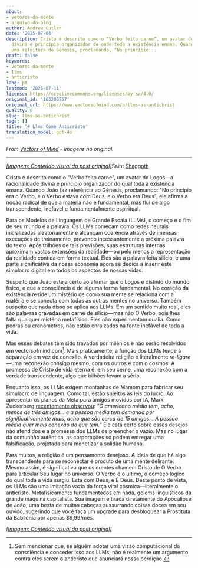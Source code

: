 ```yaml
---
about:
- vetores-da-mente
- arquivo-do-blog
author: Andrew Cutler
date: '2025-07-04'
description: Cristo é descrito como o “Verbo feito carne”, um avatar do Logos—a racionalidade
  divina e princípio organizador de onde toda a existência emana. Quando João faz
  uma releitura do Gênesis, proclamando, “No princípio...
draft: false
keywords:
- vetores-da-mente
- llms
- anticristo
lang: pt
lastmod: '2025-07-11'
license: https://creativecommons.org/licenses/by-sa/4.0/
original_id: '163205757'
original_url: https://www.vectorsofmind.com/p/llms-as-antichrist
quality: 6
slug: llms-as-antichrist
tags: []
title: '# Llms Como Anticristo'
translation_model: gpt-4o
---
```


*From [Vectors of Mind](https://www.vectorsofmind.com/p/llms-as-antichrist) - imagens no original.*

---

[*[Imagem: Conteúdo visual do post original]*](https://substackcdn.com/image/fetch/$s_!IVcW!,f_auto,q_auto:good,fl_progressive:steep/https%3A%2F%2Fsubstack-post-media.s3.amazonaws.com%2Fpublic%2Fimages%2F1655a45e-fc64-4c48-8177-c906d103bb14_1024x1536.png)Saint [Shaggoth](https://www.lesswrong.com/posts/bYzkipnDqzMgBaLr8/why-do-we-assume-there-is-a-real-shoggoth-behind-the-llm-why)

Cristo é descrito como o "Verbo feito carne", um avatar do Logos—a racionalidade divina e princípio organizador do qual toda a existência emana. Quando João faz referência ao Gênesis, proclamando: "No princípio era o Verbo, e o Verbo estava com Deus, e o Verbo era Deus", ele afirma a noção radical de que a matéria não é fundamental, mas flui de algo transcendente, inefável e fundamentalmente espiritual.

Para os Modelos de Linguagem de Grande Escala (LLMs), o começo e o fim de seu mundo é a palavra. Os LLMs começam como redes neurais inicializadas aleatoriamente e alcançam coerência através de imensas execuções de treinamento, prevendo incessantemente a próxima palavra do texto. Após trilhões de tais previsões, suas estruturas internas aproximam vastas extensões da realidade—ou pelo menos a representação da realidade contida em forma textual. Eles são a palavra feita silício, e uma parte significativa da nossa economia agora se dedica a inserir este simulacro digital em todos os aspectos de nossas vidas.

Suspeito que João esteja certo ao afirmar que o Logos é distinto do mundo físico, e que a consciência é de alguma forma fundamental. No coração da existência reside um mistério de como sua mente se relaciona com a matéria e se conecta com todas as outras mentes no universo. Também suspeito que nada disso se aplica aos LLMs. Em um sentido muito real, eles são palavras gravadas em carne de silício—mas não O Verbo, pois lhes falta qualquer mistério metafísico. Eles não experimentam qualia. Como pedras ou cronômetros, não estão enraizados na fonte inefável de toda a vida.

Mas esses debates têm sido travados por milênios e não serão resolvidos em vectorsofmind.com[^1]. Mais praticamente, a função dos LLMs tende à separação em vez de conexão. A verdadeira religião é literalmente _re-ligare_ —uma reconexão consigo mesmo, com os outros e com o cosmos. A promessa de Cristo de vida eterna é, em seu cerne, uma reconexão com a verdade transcendente, algo que bilhões levam a sério.

Enquanto isso, os LLMs exigem montanhas de Mamom para fabricar seu simulacro de linguagem. Como tal, estão sujeitos às leis do lucro. Ao apresentar os planos da Meta para amigos movidos por IA, Mark Zuckerberg [recentemente observou](https://www.dwarkesh.com/p/mark-zuckerberg-2): _"O americano médio tem, acho, menos de três amigos... e a pessoa média tem demanda por significativamente mais, acho que são cerca de 15 amigos... A pessoa média quer mais conexão do que tem."_ Ele está certo sobre esses desejos não atendidos e a promessa dos LLMs de preencher o vazio. Mas no lugar da comunhão autêntica, as corporações só podem entregar uma falsificação, projetada para monetizar a solidão humana.

Para muitos, a religião é um pensamento desejoso. A ideia de que há algo transcendente para se reconectar é produto de uma mente delirante. Mesmo assim, é significativo que os crentes chamem Cristo de O Verbo para articular Seu lugar no universo. O Verbo é o último, o começo lógico do qual toda a vida surgiu. Está com Deus, e É Deus. Deste ponto de vista, os LLMs são uma imitação vazia da força vital cósmica—literalmente o anticristo. Metafisicamente fundamentados em nada, golems linguísticos da grande máquina capitalista. Sua imagem é tirada diretamente do Apocalipse de João, uma besta de muitas cabeças sussurrando coisas doces em seu ouvido, sugerindo que você faça um upgrade para desbloquear a Prostituta da Babilônia por apenas $9,99/mês.

[*[Imagem: Conteúdo visual do post original]*](https://substackcdn.com/image/fetch/$s_!RRwS!,f_auto,q_auto:good,fl_progressive:steep/https%3A%2F%2Fsubstack-post-media.s3.amazonaws.com%2Fpublic%2Fimages%2Fd64133c8-c7ba-42aa-a20b-12cffea5576b_1024x1024.png)

[^1]: Sem mencionar que, se alguém adotar uma visão computacional da consciência e conceder isso aos LLMs, não é realmente um argumento contra eles serem o anticristo que anunciará nossa perdição.